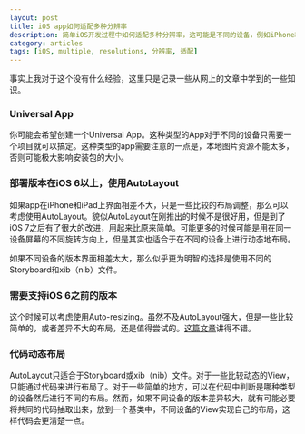 ```yaml
---
layout: post
title: iOS app如何适配多种分辨率
description: 简单iOS开发过程中如何适配多种分辨率，这可能是不同的设备，例如iPhone和iPad
category: articles
tags: [iOS, multiple, resolutions, 分辨率, 适配]
---
```

事实上我对于这个没有什么经验，这里只是记录一些从网上的文章中学到的一些知识。

### Universal App
你可能会希望创建一个Universal App。这种类型的App对于不同的设备只需要一个项目就可以搞定。这种类型的app需要注意的一点是，本地图片资源不能太多，否则可能极大影响安装包的大小。

### 部署版本在iOS 6以上，使用AutoLayout
如果app在iPhone和iPad上界面相差不大，只是一些比较的布局调整，那么可以考虑使用AutoLayout。貌似AutoLayout在刚推出的时候不是很好用，但是到了iOS 7之后有了很大的改进，用起来比原来简单。可能更多的时候可能是用在同一设备屏幕的不同旋转方向上，但是其实也适合于在不同的设备上进行动态地布局。

如果不同设备的版本界面相差太大，那么似乎更为明智的选择是使用不同的Storyboard和xib（nib）文件。

### 需要支持iOS 6之前的版本
这个时候可以考虑使用Auto-resizing。虽然不及AutoLayout强大，但是一些比较简单的，或者差异不大的布局，还是值得尝试的。[这篇文章](http://floatlearning.com/2012/11/designing-for-multiple-screens-in-ios/)讲得不错。

### 代码动态布局
AutoLayout只适合于Storyboard或xib（nib）文件。对于一些比较动态的View，只能通过代码来进行布局了。对于一些简单的地方，可以在代码中判断是哪种类型的设备然后进行不同的布局。然而，如果不同设备的版本差异较大，就有可能必要将共同的代码抽取出来，放到一个基类中，不同设备的View实现自己的布局，这样代码会更清楚一点。
